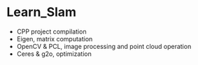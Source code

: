 # Learn_Slam

- CPP project compilation
- Eigen, matrix computation
- OpenCV & PCL, image processing and point cloud operation
- Ceres & g2o, optimization 
